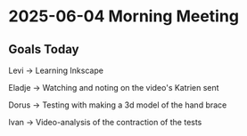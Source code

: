 # 2025-06-04 Morning Meeting
## Goals Today
Levi -> Learning Inkscape

Eladje -> Watching and noting on the video's Katrien sent

Dorus -> Testing with making a 3d model of the hand brace

Ivan -> Video-analysis of the contraction of the tests

